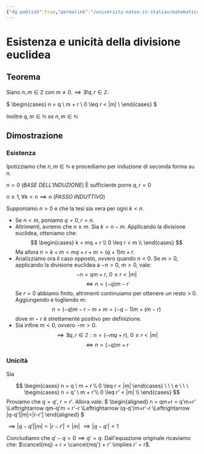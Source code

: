 ```yaml
---
{"dg-publish":true,"permalink":"/university-notes-in-italian/matematica-discreta/alcuni-teoremi-da-sapere/2-1-esistenza-e-unicita-della-divisione-euclidea/"}
---
```


# Esistenza e unicità della divisione euclidea
## Teorema
Siano $n,m \in \mathbb Z$ con $m \neq 0. \implies \exists ! q,r \in \mathbb Z:$

$
\begin{cases}
n = q \ m + r \\
0 \leq r < |m| \\
\end{cases}
$

Inoltre $q,m \in \mathbb N \text{ se } n,m \in \mathbb N$
## Dimostrazione
### Esistenza
Ipotizziamo che $n,m \in \mathbb N$ e procediamo per induzione di seconda forma su $n$.

$n = 0$ (*BASE DELL'INDUZIONE*)
È sufficiente porre $q,r = 0$

$n \geq 1, \forall k < n \implies n$ (*PASSO INDUTTIVO*)

Supponiamo $n > 0$ e che la tesi sia vera per ogni $k < n$.
- Se $n < m$, poniamo $q = 0, r = n$.
- Altrimenti, avremo che $n \geq m$. Sia $k = n - m$.
Applicando la divisione euclidea, otteniamo che:
$$
\begin{cases}
k = mq + r \\
0 \leq r < m \\
\end{cases}
$$
Ma allora $n = k + m = mq + r + m = (q+1)m + r.$
- Analizziamo ora il caso opposto, ovvero quando $n < 0$. 
Se  $m > 0$, applicando la divisione euclidea a $-n > 0,\ m > 0$, vale: 
$$-n = qm + r,\ 0 \leq r < |m|$$
$$\Leftrightarrow n = (-q)m - r$$
Se $r = 0$ abbiamo finito, altrimenti continuiamo per ottenere un resto  > 0.
Aggiungendo e togliendo $m$: 
$$n = (-q)m-r-m+m = (-q-1)m + (m-r)$$
dove $m - r$ è strettamente positivo per definizione.
- Sia infine $m < 0$, ovvero $-m > 0$.
$$\implies \exists q,r \in \mathbb Z: n = (-mq + r), \ 0 \leq r < |m|$$ 
$$\Leftrightarrow n = (-q)m + r$$
### Unicità
Sia

$$
\begin{cases}
n = q \ m + r
\\ 0 \leq r < |m|
\end{cases}
\ \ \ e \ \ \ 
\begin{cases}
n = q' \ m + r'\\
0 \leq r' < |m| \\
\end{cases}
$$
Proviamo che $q = q', \ r = r'$.
Allora vale:
$
\begin{aligned}
n = qm+r = q'm+r' \Leftrightarrow qm-q'm = r'-r \Leftrightarrow
(q-q')m=r'-r \Leftrightarrow |q-q'||m|=|r-r'|
\end{aligned}
$

$\implies |q-q'||m|=|r-r'| < |m|$
$\implies |q-q'| < 1$

Concludiamo che $q'-q = 0 \implies q' = q$.
Dall'equazione originale ricaviamo che: $\cancel{mq} + r = \cancel{mq'} + r' \implies r' = r$.